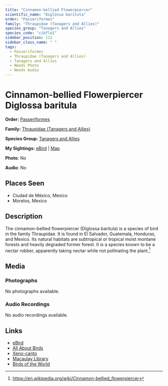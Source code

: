 ```yaml
---
title: "Cinnamon-bellied Flowerpiercer"
scientific_name: "Diglossa baritula"
order: "Passeriformes"
family: "Thraupidae (Tanagers and Allies)"
species_group: "Tanagers and Allies"
species_code: "cibflo1"
sidebar_position: 112
sidebar_class_name: " "
tags: 
  - Passeriformes
  - Thraupidae (Tanagers and Allies)
  - Tanagers and Allies
  - Needs Photo
  - Needs Audio
---
```


# Cinnamon-bellied Flowerpiercer <span className='sci_name'>Diglossa baritula</span>

**Order:** [Passeriformes](/tags/passeriformes)

**Family:** [Thraupidae (Tanagers and Allies)](/tags/thraupidae-tanagers-and-allies)

**Species Group:** [Tanagers and Allies](/tags/tanagers-and-allies)

**My Sightings:** [eBird](https://ebird.org/lifelist?r=world&time=life&spp=cibflo1) | [Map](/map?species_code=cibflo1)

**Photo**: No 

**Audio**: No

## Places Seen

* Ciudad de México, Mexico
* Morelos, Mexico

## Description
The cinnamon-bellied flowerpiercer (Diglossa baritula) is a species of bird in the family Thraupidae. It is found in El Salvador, Guatemala, Honduras, and Mexico.
Its natural habitats are subtropical or tropical moist montane forests and heavily degraded former forest. It is a species known to be a nectar robber, apparently taking nectar while not pollinating the plant.[^1]

[^1]: https://en.wikipedia.org/wiki/Cinnamon-bellied_flowerpiercer

## Media
### Photographs
No photographs available.

### Audio Recordings
No audio recordings available.

## Links
* [eBird](https://ebird.org/species/cibflo1) 
* [All About Birds](https://www.allaboutbirds.org/guide/cibflo1) 
* [Xeno-canto](https://www.xeno-canto.org/species/diglossa-baritula) 
* [Macaulay Library](https://search.macaulaylibrary.org/catalog?taxonCode=cibflo1&sort=rating_rank_desc)
* [Birds of the World](https://birdsoftheworld.org/bow/species/cibflo1)

